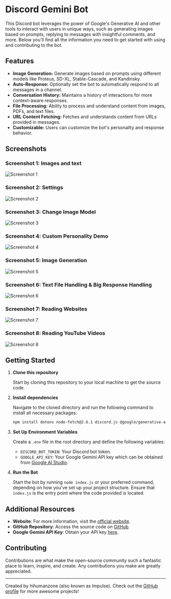 # Discord Gemini Bot

This Discord bot leverages the power of Google's Generative AI and other tools to interact with users in unique ways, such as generating images based on prompts, replying to messages with insightful comments, and more. Below you'll find all the information you need to get started with using and contributing to the bot.

## Features

- **Image Generation:** Generate images based on prompts using different models like Proteus, SD-XL, Stable-Cascade, and Kandinsky.
- **Auto-Response:** Optionally set the bot to automatically respond to all messages in a channel.
- **Conversation History:** Maintains a history of interactions for more context-aware responses.
- **File Processing:** Ability to process and understand content from images, PDFs, and text files.
- **URL Content Fetching:** Fetches and understands content from URLs provided in messages.
- **Customizable:** Users can customize the bot's personality and response behavior.

## Screenshots

### Screenshot 1: Images and text
![Screenshot 1](ss/1.jpg)

### Screenshot 2: Settings
![Screenshot 2](ss/2.jpg)

### Screenshot 3: Change Image Model
![Screenshot 3](ss/3.jpg)

### Screenshot 4: Custom Personality Demo
![Screenshot 4](ss/4.jpg)

### Screenshot 5: Image Generation
![Screenshot 5](ss/5.jpg)

### Screenshot 6: Text File Handling & Big Response Handling
![Screenshot 6](ss/6.jpg)

### Screenshot 7: Reading Websites
![Screenshot 7](ss/7.jpg)

### Screenshot 8: Reading YouTube Videos
![Screenshot 8](ss/8.jpg)

## Getting Started

1. **Clone this repository**

    Start by cloning this repository to your local machine to get the source code.

2. **Install dependencies**

    Navigate to the cloned directory and run the following command to install all necessary packages:

    ```bash
    npm install dotenv node-fetch@2.6.1 discord.js @google/generative-ai ws fs sharp pdf-parse cheerio youtube-transcript axios eventsource
    ```

3. **Set Up Environment Variables**

    Create a `.env` file in the root directory and define the following variables:

    - `DISCORD_BOT_TOKEN`: Your Discord bot token.
    - `GOOGLE_API_KEY`: Your Google Gemini API key which can be obtained from [Google AI Studio](https://aistudio.google.com/app/apikey).

4. **Run the Bot**

    Start the bot by running `node index.js` or your preferred command, depending on how you've set up your project structure. Ensure that `index.js` is the entry point where the code provided is located.

## Additional Resources

- **Website**: For more information, visit the [official website](https://discord-bot-webpage.vercel.app/).
- **GitHub Repository**: Access the source code on [GitHub](https://github.com/hihumanzone).
- **Google Gemini API Key**: Obtain your API key [here](https://aistudio.google.com/app/apikey).

## Contributing

Contributions are what make the open-source community such a fantastic place to learn, inspire, and create. Any contributions you make are greatly appreciated.

---

Created by hihumanzone (also known as Impulse). Check out the [GitHub profile](https://github.com/hihumanzone) for more awesome projects!
